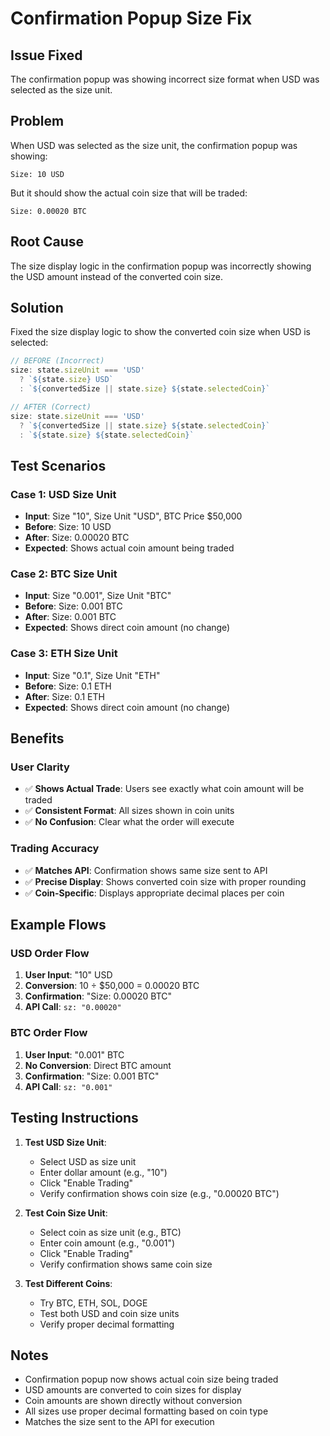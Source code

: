 # Confirmation Popup Size Fix

## Issue Fixed
The confirmation popup was showing incorrect size format when USD was selected as the size unit.

## Problem
When USD was selected as the size unit, the confirmation popup was showing:
```
Size: 10 USD
```

But it should show the actual coin size that will be traded:
```
Size: 0.00020 BTC
```

## Root Cause
The size display logic in the confirmation popup was incorrectly showing the USD amount instead of the converted coin size.

## Solution
Fixed the size display logic to show the converted coin size when USD is selected:

```typescript
// BEFORE (Incorrect)
size: state.sizeUnit === 'USD' 
  ? `${state.size} USD` 
  : `${convertedSize || state.size} ${state.selectedCoin}`

// AFTER (Correct)
size: state.sizeUnit === 'USD' 
  ? `${convertedSize || state.size} ${state.selectedCoin}` 
  : `${state.size} ${state.selectedCoin}`
```

## Test Scenarios

### Case 1: USD Size Unit
- **Input**: Size "10", Size Unit "USD", BTC Price $50,000
- **Before**: Size: 10 USD
- **After**: Size: 0.00020 BTC
- **Expected**: Shows actual coin amount being traded

### Case 2: BTC Size Unit
- **Input**: Size "0.001", Size Unit "BTC"
- **Before**: Size: 0.001 BTC
- **After**: Size: 0.001 BTC
- **Expected**: Shows direct coin amount (no change)

### Case 3: ETH Size Unit
- **Input**: Size "0.1", Size Unit "ETH"
- **Before**: Size: 0.1 ETH
- **After**: Size: 0.1 ETH
- **Expected**: Shows direct coin amount (no change)

## Benefits

### User Clarity
- ✅ **Shows Actual Trade**: Users see exactly what coin amount will be traded
- ✅ **Consistent Format**: All sizes shown in coin units
- ✅ **No Confusion**: Clear what the order will execute

### Trading Accuracy
- ✅ **Matches API**: Confirmation shows same size sent to API
- ✅ **Precise Display**: Shows converted coin size with proper rounding
- ✅ **Coin-Specific**: Displays appropriate decimal places per coin

## Example Flows

### USD Order Flow
1. **User Input**: "10" USD
2. **Conversion**: 10 ÷ $50,000 = 0.00020 BTC
3. **Confirmation**: "Size: 0.00020 BTC"
4. **API Call**: `sz: "0.00020"`

### BTC Order Flow
1. **User Input**: "0.001" BTC
2. **No Conversion**: Direct BTC amount
3. **Confirmation**: "Size: 0.001 BTC"
4. **API Call**: `sz: "0.001"`

## Testing Instructions

1. **Test USD Size Unit**:
   - Select USD as size unit
   - Enter dollar amount (e.g., "10")
   - Click "Enable Trading"
   - Verify confirmation shows coin size (e.g., "0.00020 BTC")

2. **Test Coin Size Unit**:
   - Select coin as size unit (e.g., BTC)
   - Enter coin amount (e.g., "0.001")
   - Click "Enable Trading"
   - Verify confirmation shows same coin size

3. **Test Different Coins**:
   - Try BTC, ETH, SOL, DOGE
   - Test both USD and coin size units
   - Verify proper decimal formatting

## Notes

- Confirmation popup now shows actual coin size being traded
- USD amounts are converted to coin sizes for display
- Coin amounts are shown directly without conversion
- All sizes use proper decimal formatting based on coin type
- Matches the size sent to the API for execution
